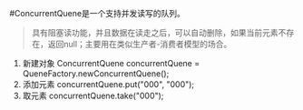 #ConcurrentQuene是一个支持并发读写的队列。
>具有阻塞读功能，并且数据在读走之后，可以自动删除，如果当前元素不存在，返回null；主要用在类似生产者-消费者模型的场合。
1. 新建对象
  ConcurrentQuene<String> concurrentQuene = QueneFactory.newConcurrentQuene();
2. 添加元素
concurrentQuene.put("000", "000");
3. 取元素
concurrentQuene.take("000");

